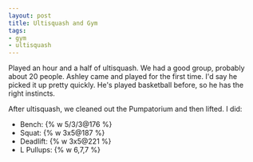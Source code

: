 ```yaml
---
layout: post
title: Ultisquash and Gym
tags:
- gym
- ultisquash
---
```


Played an hour and a half of ultisquash. We had a good group, probably about 20 people. Ashley came and played for the first time. I'd say he picked it up pretty quickly. He's played basketball before, so he has the right instincts.

After ultisquash, we cleaned out the Pumpatorium and then lifted. I did:

- Bench: {% w 5/3/3@176 %}
- Squat: {% w 3x5@187 %}
- Deadlift: {% w 3x5@221 %}
- L Pullups: {% w 6,7,7 %}
